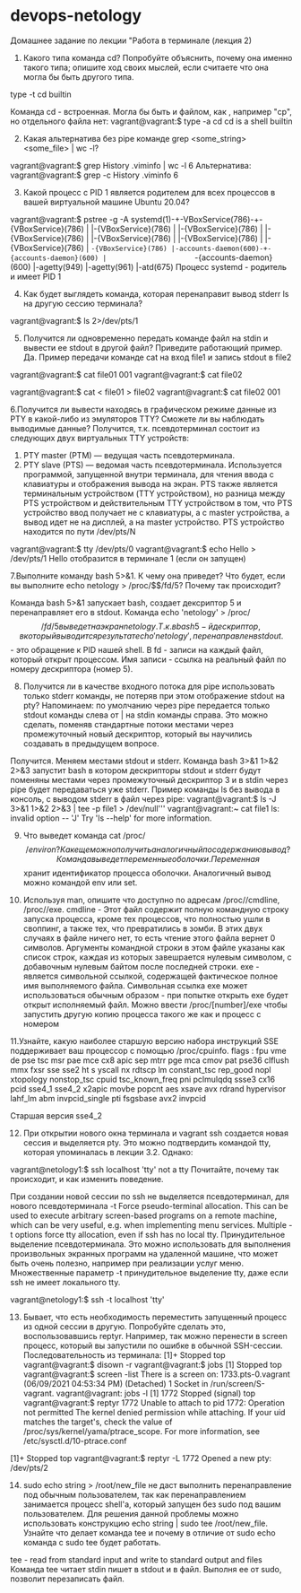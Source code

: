 # devops-netology
Домашнее задание по лекции "Работа в терминале (лекция 2)
1. Какого типа команда cd? Попробуйте объяснить, почему она именно такого типа; опишите ход своих мыслей, если считаете что она могла бы быть другого типа.

type -t cd
builtin

Команда cd - встроенная. Могла бы быть и файлом, как , например "cp", но отдельного файла нет:
vagrant@vagrant:$ type -a cd
cd is a shell builtin 

2. Какая альтернатива без pipe команде grep <some_string> <some_file> | wc -l? 

vagrant@vagrant:$ grep History .viminfo | wc -l
6
Альтернатива: 
vagrant@vagrant:$ grep -c History .viminfo
6

3. Какой процесс с PID 1 является родителем для всех процессов в вашей виртуальной машине Ubuntu 20.04?

vagrant@vagrant:$ pstree -g -A
systemd(1)-+-VBoxService(786)-+-{VBoxService}(786)
           |                  |-{VBoxService}(786)
           |                  |-{VBoxService}(786)
           |                  |-{VBoxService}(786)
           |                  |-{VBoxService}(786)
           |                  |-{VBoxService}(786)
           |                  |-{VBoxService}(786)
           |                  `-{VBoxService}(786)
           |-accounts-daemon(600)-+-{accounts-daemon}(600)
           |                      `-{accounts-daemon}(600)
           |-agetty(949)
           |-agetty(961)
           |-atd(675)
Процесс systemd - родитель и имеет PID 1

4. Как будет выглядеть команда, которая перенаправит вывод stderr ls на другую сессию терминала?

vagrant@vagrant:$ ls 2>/dev/pts/1

5. Получится ли одновременно передать команде файл на stdin и вывести ее stdout в другой файл? Приведите работающий пример.
Да. Пример передачи команде cat на вход file1 и запись stdout в file2

vagrant@vagrant:$ cat file01
001
vagrant@vagrant:$ cat file02

vagrant@vagrant:$ cat < file01 > file02
vagrant@vagrant:$ cat file02
001

6.Получится ли вывести находясь в графическом режиме данные из PTY в какой-либо из эмуляторов TTY? 
Сможете ли вы наблюдать выводимые данные?
Получится, т.к. псевдотерминал состоит из следующих двух виртуальных TTY устройств:
1) PTY master (PTM) — ведущая часть псевдотерминала. 
2) PTY slave (PTS) — ведомая часть псевдотерминала. Используется программой, запущенной внутри терминала, для чтения ввода с клавиатуры и отображения вывода на экран. 
PTS также является терминальным устройством (TTY устройством), но разница между PTS устройством и действительным TTY устройством в том, что PTS устройство ввод получает не с клавиатуры, а с master устройства, а вывод идет не на дисплей, а на master устройство. PTS устройство находится по пути /dev/pts/N

vagrant@vagrant:$ tty
/dev/pts/0
vagrant@vagrant:$ echo Hello > /dev/pts/1
Hello отобразится в терминале 1 (если он запущен)

7.Выполните команду bash 5>&1. К чему она приведет? Что будет, если вы выполните echo netology > /proc/$$/fd/5? Почему так происходит?

Команда bash 5>&1 запускает bash, создает  дексриптор 5 и перенаправляет его в stdout. 
Команда echo 'netology' > /proc/$$/fd/5 выведет на экран  netology. Т.к. в bash 5-й дескриптор, в который выводится результат  echo 'netology' , перенаправлен в stdout. $$ - это  обращение к PID нашей shell. 
В fd - записи на каждый файл, который открыт процессом. Имя записи - ссылка на реальный файл по номеру дескриптора (номер 5). 

8. Получится ли в качестве входного потока для pipe использовать только stderr команды, не потеряв при этом отображение stdout на pty? Напоминаем: по умолчанию через pipe передается только stdout команды слева от | на stdin команды справа. Это можно сделать, поменяв стандартные потоки местами через промежуточный новый дескриптор, который вы научились создавать в предыдущем вопросе.

Получится. Меняем  местами stdout и stderr. Команда bash 3>&1 1>&2 2>&3 запустит bash в котором дескрипторы stdout и stderr будут поменяны местами через промежуточный дескриптор 3 и  в stdin через pipe будет передаваться уже stderr. 
Пример команды ls без вывода в консоль,  с выводом stderr в файл через pipe:
vagrant@vagrant:$ ls -J 3>&1 1>&2 2>&3 | tee -p file1 > /dev/null'''
vagrant@vagrant:~ cat file1
ls: invalid option -- 'J'
Try 'ls --help' for more information.

9. Что выведет команда cat /proc/$$/environ? Как еще можно получить аналогичный по содержанию вывод?
Команда выведет переменные оболочки. Переменная $$ хранит идентификатор процесса оболочки. Аналогичный вывод можно командой env или set.

10. Используя man, опишите что доступно по адресам /proc/<PID>/cmdline, /proc/<PID>/exe.
cmdline - Этот файл содержит полную командную строку запуска процесса, кроме тех процессов, что полностью ушли в своппинг, а также тех, что превратились в зомби. В этих двух случаях в файле ничего нет, то есть чтение этого файла вернет 0 символов. Аргументы командной строки в этом файле указаны как список строк, каждая из которых завешрается нулевым символом, с добавочным нулевым байтом после последней строки.
exe -  является символьной ссылкой, содержащей фактическое полное имя выполняемого файла. Символьная ссылка exe может использоваться обычным образом - при попытке открыть exe будет открыт исполняемый файл. Можно  ввести /proc/[number]/exe чтобы запустить другую копию процесса такого же как и процесс с номером <PID>

11.Узнайте, какую наиболее старшую версию набора инструкций SSE поддерживает ваш процессор с помощью /proc/cpuinfo.
flags           : fpu vme de pse tsc msr pae mce cx8 apic sep mtrr pge mca cmov pat pse36 clflush mmx fxsr sse sse2 ht s
yscall nx rdtscp lm constant_tsc rep_good nopl xtopology nonstop_tsc cpuid tsc_known_freq pni pclmulqdq ssse3 cx16 pcid
sse4_1 sse4_2 x2apic movbe popcnt aes xsave avx rdrand hypervisor lahf_lm abm invpcid_single pti fsgsbase avx2 invpcid

Старшая версия sse4_2

12. При открытии нового окна терминала и vagrant ssh создается новая сессия и выделяется pty. Это можно подтвердить командой tty, которая упоминалась в лекции 3.2. Однако:

vagrant@netology1:$ ssh localhost 'tty'
not a tty
Почитайте, почему так происходит, и как изменить поведение.

При создании новой сессии по ssh не выделяется псевдотерминал, для  нового псевдотерминала 
-t      Force pseudo-terminal allocation.  This can be used to execute arbitrary screen-based programs
 on a remote machine, which can be very useful, e.g. when implementing menu services.  Multiple -t options force
        tty allocation, even if ssh has no local tty.
Принудительное выделение псевдотерминала. Это можно использовать для выполнения произвольных экранных программ на удаленной машине, что может быть очень полезно, например при реализации услуг меню. Множественные параметр -t принудительное выделение tty, даже если ssh не имеет локального tty.

vagrant@netology1:$ ssh -t localhost 'tty' 

13. Бывает, что есть необходимость переместить запущенный процесс из одной сессии в другую. Попробуйте сделать это, воспользовавшись reptyr. Например, так можно перенести в screen процесс, который вы запустили по ошибке в обычной SSH-сессии.
Последовательность из терминала:
[1]+  Stopped                 top
vagrant@vagrant:$ disown -r
vagrant@vagrant:$ jobs
[1]   Stopped                 top
vagrant@vagrant:$ screen -list
There is a screen on:
        1733.pts-0.vagrant      (06/09/2021 04:53:34 PM)        (Detached)
1 Socket in /run/screen/S-vagrant.
vagrant@vagrant: jobs -l
[1]   1772 Stopped (signal)        top
vagrant@vagrant:$ reptyr 1772
Unable to attach to pid 1772: Operation not permitted
The kernel denied permission while attaching. If your uid matches
the target's, check the value of /proc/sys/kernel/yama/ptrace_scope.
For more information, see /etc/sysctl.d/10-ptrace.conf

[1]+  Stopped                 top
vagrant@vagrant:$ reptyr -L 1772
Opened a new pty: /dev/pts/2

14. sudo echo string > /root/new_file не даст выполнить перенаправление под обычным пользователем, так как перенаправлением занимается процесс shell'а, который запущен без sudo под вашим пользователем. Для решения данной проблемы можно использовать конструкцию echo string | sudo tee /root/new_file. Узнайте что делает команда tee и почему в отличие от sudo echo команда с sudo tee будет работать.

tee - read from standard input and write to standard output and files
 Команда tee читает stdin пишет в stdout и в файл.
Выполня  ее от sudo, позволит перезаписать файл.
